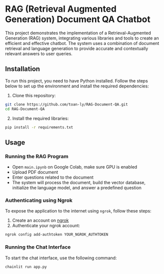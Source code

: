 # RAG (Retrieval Augmented Generation) Document QA Chatbot
This project demonstrates the implementation of a Retrieval-Augmented Generation (RAG) system, integrating various libraries and tools to create an efficient and effective chatbot. The system uses a combination of document retrieval and language generation to provide accurate and contextually relevant answers to user queries.


## Installation

To run this project, you need to have Python installed. Follow the steps below to set up the environment and install the required dependencies:
1. Clone this repository:
```bash
git clone https://github.com/toan-ly/RAG-Document-QA.git
cd RAG-Document-QA
```
2. Install the required libraries:
```bash
pip install -r requirements.txt
```

## Usage
### Running the RAG Program
- Open `main.ipynb` on Google Colab, make sure GPU is enabled
- Upload PDF document
- Enter questions related to the document
- The system will process the document, build the vector database, initialize the language model, and answer a predefined question

### Authenticating using Ngrok
To expose the application to the internet using `ngrok`, follow these steps:
1. Create an account on [ngrok](https://ngrok.com/)
2. Authenticate your ngrok account:
```bash
ngrok config add-authtoken YOUR_NGROK_AUTHTOKEN
```

### Running the Chat Interface
To start the chat interface, use the following command:
```bash
chainlit run app.py
```


